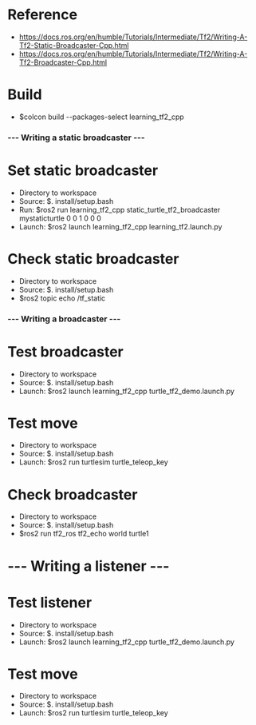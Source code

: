 # Reference
- https://docs.ros.org/en/humble/Tutorials/Intermediate/Tf2/Writing-A-Tf2-Static-Broadcaster-Cpp.html
- https://docs.ros.org/en/humble/Tutorials/Intermediate/Tf2/Writing-A-Tf2-Broadcaster-Cpp.html

# Build
- $colcon build --packages-select learning_tf2_cpp

### --- Writing a static broadcaster ---
# Set static broadcaster
- Directory to workspace
- Source: $. install/setup.bash
- Run: $ros2 run learning_tf2_cpp static_turtle_tf2_broadcaster mystaticturtle 0 0 1 0 0 0
- Launch: $ros2 launch learning_tf2_cpp learning_tf2.launch.py

# Check static broadcaster
- Directory to workspace
- Source: $. install/setup.bash
- $ros2 topic echo /tf_static

### --- Writing a broadcaster ---
# Test broadcaster
- Directory to workspace
- Source: $. install/setup.bash
- Launch: $ros2 launch learning_tf2_cpp turtle_tf2_demo.launch.py

# Test move
- Directory to workspace
- Source: $. install/setup.bash
- Launch: $ros2 run turtlesim turtle_teleop_key

# Check broadcaster
- Directory to workspace
- Source: $. install/setup.bash
- $ros2 run tf2_ros tf2_echo world turtle1

# --- Writing a listener ---
# Test listener
- Directory to workspace
- Source: $. install/setup.bash
- Launch: $ros2 launch learning_tf2_cpp turtle_tf2_demo.launch.py

# Test move
- Directory to workspace
- Source: $. install/setup.bash
- Launch: $ros2 run turtlesim turtle_teleop_key
